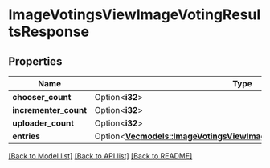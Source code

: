 # ImageVotingsViewImageVotingResultsResponse

## Properties

Name | Type | Description | Notes
------------ | ------------- | ------------- | -------------
**chooser_count** | Option<**i32**> |  | [optional]
**incrementer_count** | Option<**i32**> |  | [optional]
**uploader_count** | Option<**i32**> |  | [optional]
**entries** | Option<[**Vec<models::ImageVotingsViewImageVotingResultsResponseEntry>**](ImageVotingsViewImageVotingResultsResponseEntry.md)> |  | [optional]

[[Back to Model list]](../README.md#documentation-for-models) [[Back to API list]](../README.md#documentation-for-api-endpoints) [[Back to README]](../README.md)


